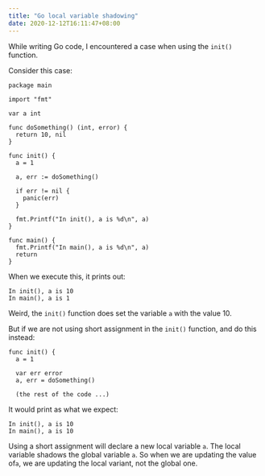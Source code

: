 ```yaml
---
title: "Go local variable shadowing"
date: 2020-12-12T16:11:47+08:00
---
```

While writing Go code, I encountered a case when using the `init()` function.

Consider this case:

```
package main

import "fmt"

var a int

func doSomething() (int, error) {
  return 10, nil
}

func init() {
  a = 1

  a, err := doSomething()

  if err != nil {
    panic(err)
  }

  fmt.Printf("In init(), a is %d\n", a)
}

func main() {
  fmt.Printf("In main(), a is %d\n", a)
  return
}
```

When we execute this, it prints out:

```
In init(), a is 10
In main(), a is 1
```

Weird, the `init()` function does set the variable `a` with the value 10.

But if we are not using short assignment in the `init()` function, and do this instead:

```
func init() {
  a = 1

  var err error
  a, err = doSomething()

  (the rest of the code ...)
```

It would print as what we expect:

```
In init(), a is 10
In main(), a is 10
```

Using a short assignment will declare a new local variable `a`. The local variable shadows the global variable `a`. So when we are updating the value of`a`, we are updating the local variant, not the global one.
